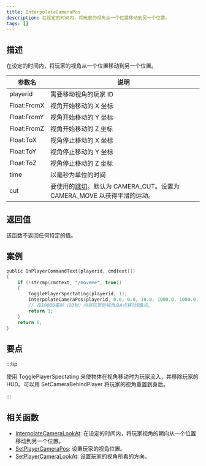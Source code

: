 ```yaml
---
title: InterpolateCameraPos
description: 在设定的时间内，将玩家的视角从一个位置移动到另一个位置。
tags: []
---
```


## 描述

在设定的时间内，将玩家的视角从一个位置移动到另一个位置。

| 参数名      | 说明                                                                                                  |
| ----------- | ----------------------------------------------------------------------------------------------------- |
| playerid    | 需要移动视角的玩家 ID                                                                                 |
| Float:FromX | 视角开始移动的 X 坐标                                                                                 |
| Float:FromY | 视角开始移动的 Y 坐标                                                                                 |
| Float:FromZ | 视角开始移动的 Z 坐标                                                                                 |
| Float:ToX   | 视角停止移动的 X 坐标                                                                                 |
| Float:ToY   | 视角停止移动的 Y 坐标                                                                                 |
| Float:ToZ   | 视角停止移动的 Z 坐标                                                                                 |
| time        | 以毫秒为单位的时间                                                                                    |
| cut         | 要使用的[跳切](./resources/cameracutstyles)。默认为 CAMERA_CUT。设置为 CAMERA_MOVE 以获得平滑的运动。 |

## 返回值

该函数不返回任何特定的值。

## 案例

```c
public OnPlayerCommandText(playerid, cmdtext[])
{
    if (!strcmp(cmdtext, "/moveme", true))
    {
        TogglePlayerSpectating(playerid, 1);
        InterpolateCameraPos(playerid, 0.0, 0.0, 10.0, 1000.0, 1000.0, 30.0, 10000, CAMERA_MOVE);
        // 在10000毫秒（10秒）内将玩家的视角从A点移动到B点。
        return 1;
    }
    return 0;
}
```

## 要点

:::tip

使用 TogglePlayerSpectating 来使物体在视角移动时为玩家流入，并移除玩家的 HUD。可以用 SetCameraBehindPlayer 将玩家的视角重置到身后。

:::

## 相关函数

- [InterpolateCameraLookAt](InterpolateCameraLookAt): 在设定的时间内，将玩家视角的朝向从一个位置移动到另一个位置。
- [SetPlayerCameraPos](SetPlayerCameraPos): 设置玩家的视角位置。
- [SetPlayerCameraLookAt](SetPlayerCameraLookAt): 设置玩家的视角所看的方向。
